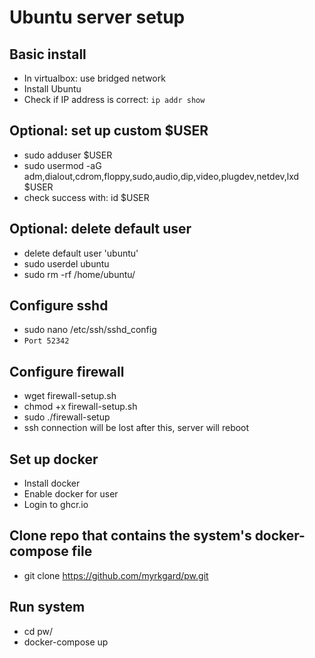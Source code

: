 # Ubuntu server setup

## Basic install
- In virtualbox: use bridged network
- Install Ubuntu
- Check if IP address is correct: ```ip addr show```

## Optional: set up custom $USER
- sudo adduser $USER
- sudo usermod -aG adm,dialout,cdrom,floppy,sudo,audio,dip,video,plugdev,netdev,lxd $USER
- check success with: id $USER

## Optional: delete default user
* delete default user 'ubuntu'
* sudo userdel ubuntu 
* sudo rm -rf /home/ubuntu/

## Configure sshd
- sudo nano /etc/ssh/sshd_config
- ```Port 52342```

## Configure firewall
- wget firewall-setup.sh
- chmod +x firewall-setup.sh
- sudo ./firewall-setup
- ssh connection will be lost after this, server will reboot

## Set up docker
- Install docker
- Enable docker for user
- Login to ghcr.io

## Clone repo that contains the system's docker-compose file
- git clone https://github.com/myrkgard/pw.git

## Run system
- cd pw/
- docker-compose up

